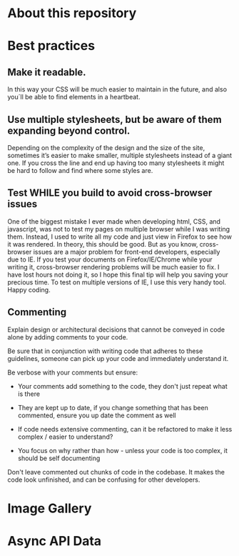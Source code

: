 # About this repository
# Best practices  
## Make it readable.   
In this way your CSS will be much easier to maintain in the future, and also you´ll be able to find elements in a heartbeat.  
## Use multiple stylesheets, but be aware of them expanding beyond control.   
Depending on the complexity of the design and the size of the site, sometimes it’s easier to make smaller, multiple stylesheets instead of a giant one. If you cross the line and end up having too many stylesheets it might be hard to follow and find where some styles are.
## Test WHILE you build to avoid cross-browser issues  
One of the biggest mistake I ever made when developing html, CSS, and javascript, was not to test my pages on multiple browser while I was writing them. Instead, I used to write all my code and just view in Firefox to see how it was rendered.
In theory, this should be good. But as you know, cross-browser issues are a major problem for front-end developers, especially due to IE. If you test your documents on Firefox/IE/Chrome while your writing it, cross-browser rendering problems will be much easier to fix. I have lost hours not doing it, so I hope this final tip will help you saving your precious time. To test on multiple versions of IE, I use this very handy tool. Happy coding.  
## Commenting
Explain design or architectural decisions that cannot be conveyed in code alone by adding comments to your code.

Be sure that in conjunction with writing code that adheres to these guidelines, someone can pick up your code and immediately understand it.

Be verbose with your comments but ensure:

* Your comments add something to the code, they don't just repeat what is there

* They are kept up to date, if you change something that has been commented, ensure you up date the comment as well

* If code needs extensive commenting, can it be refactored to make it less complex / easier to understand?

* You focus on why rather than how - unless your code is too complex, it should be self documenting

Don't leave commented out chunks of code in the codebase. It makes the code look unfinished, and can be confusing for other developers.
# Image Gallery
# Async API Data
